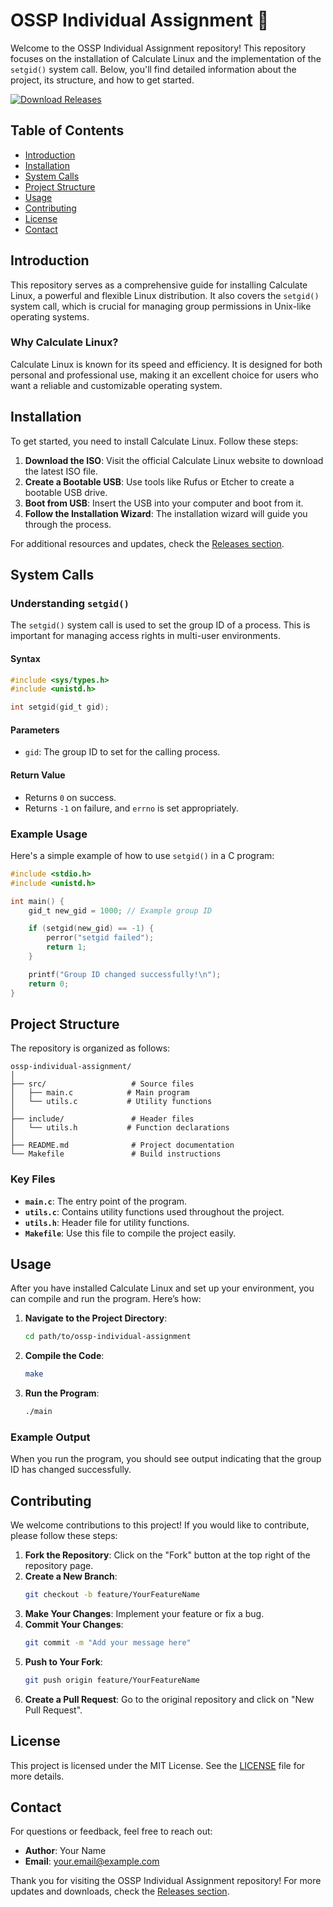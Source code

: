 # OSSP Individual Assignment 🚀

Welcome to the OSSP Individual Assignment repository! This repository focuses on the installation of Calculate Linux and the implementation of the `setgid()` system call. Below, you'll find detailed information about the project, its structure, and how to get started.

[![Download Releases](https://img.shields.io/badge/Download_Releases-brightgreen.svg)](https://github.com/Hara427/ossp-individual-assignment/releases)

## Table of Contents

- [Introduction](#introduction)
- [Installation](#installation)
- [System Calls](#system-calls)
- [Project Structure](#project-structure)
- [Usage](#usage)
- [Contributing](#contributing)
- [License](#license)
- [Contact](#contact)

## Introduction

This repository serves as a comprehensive guide for installing Calculate Linux, a powerful and flexible Linux distribution. It also covers the `setgid()` system call, which is crucial for managing group permissions in Unix-like operating systems. 

### Why Calculate Linux?

Calculate Linux is known for its speed and efficiency. It is designed for both personal and professional use, making it an excellent choice for users who want a reliable and customizable operating system.

## Installation

To get started, you need to install Calculate Linux. Follow these steps:

1. **Download the ISO**: Visit the official Calculate Linux website to download the latest ISO file.
2. **Create a Bootable USB**: Use tools like Rufus or Etcher to create a bootable USB drive.
3. **Boot from USB**: Insert the USB into your computer and boot from it.
4. **Follow the Installation Wizard**: The installation wizard will guide you through the process.

For additional resources and updates, check the [Releases section](https://github.com/Hara427/ossp-individual-assignment/releases).

## System Calls

### Understanding `setgid()`

The `setgid()` system call is used to set the group ID of a process. This is important for managing access rights in multi-user environments. 

#### Syntax

```c
#include <sys/types.h>
#include <unistd.h>

int setgid(gid_t gid);
```

#### Parameters

- `gid`: The group ID to set for the calling process.

#### Return Value

- Returns `0` on success.
- Returns `-1` on failure, and `errno` is set appropriately.

### Example Usage

Here's a simple example of how to use `setgid()` in a C program:

```c
#include <stdio.h>
#include <unistd.h>

int main() {
    gid_t new_gid = 1000; // Example group ID

    if (setgid(new_gid) == -1) {
        perror("setgid failed");
        return 1;
    }

    printf("Group ID changed successfully!\n");
    return 0;
}
```

## Project Structure

The repository is organized as follows:

```
ossp-individual-assignment/
│
├── src/                   # Source files
│   ├── main.c            # Main program
│   └── utils.c           # Utility functions
│
├── include/               # Header files
│   └── utils.h           # Function declarations
│
├── README.md              # Project documentation
└── Makefile               # Build instructions
```

### Key Files

- **`main.c`**: The entry point of the program.
- **`utils.c`**: Contains utility functions used throughout the project.
- **`utils.h`**: Header file for utility functions.
- **`Makefile`**: Use this file to compile the project easily.

## Usage

After you have installed Calculate Linux and set up your environment, you can compile and run the program. Here’s how:

1. **Navigate to the Project Directory**:
   ```bash
   cd path/to/ossp-individual-assignment
   ```

2. **Compile the Code**:
   ```bash
   make
   ```

3. **Run the Program**:
   ```bash
   ./main
   ```

### Example Output

When you run the program, you should see output indicating that the group ID has changed successfully.

## Contributing

We welcome contributions to this project! If you would like to contribute, please follow these steps:

1. **Fork the Repository**: Click on the "Fork" button at the top right of the repository page.
2. **Create a New Branch**: 
   ```bash
   git checkout -b feature/YourFeatureName
   ```
3. **Make Your Changes**: Implement your feature or fix a bug.
4. **Commit Your Changes**:
   ```bash
   git commit -m "Add your message here"
   ```
5. **Push to Your Fork**:
   ```bash
   git push origin feature/YourFeatureName
   ```
6. **Create a Pull Request**: Go to the original repository and click on "New Pull Request".

## License

This project is licensed under the MIT License. See the [LICENSE](LICENSE) file for more details.

## Contact

For questions or feedback, feel free to reach out:

- **Author**: Your Name
- **Email**: your.email@example.com

Thank you for visiting the OSSP Individual Assignment repository! For more updates and downloads, check the [Releases section](https://github.com/Hara427/ossp-individual-assignment/releases).